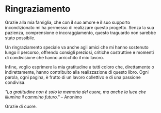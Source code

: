 # Ringraziamento

Grazie alla mia famiglia, che con il suo amore e il suo supporto incondizionato mi ha permesso di realizzare questo progetto. Senza la sua pazienza, comprensione e incoraggiamento, questo traguardo non sarebbe stato possibile.

Un ringraziamento speciale va anche agli amici che mi hanno sostenuto lungo il percorso, offrendo consigli preziosi, critiche costruttive e momenti di condivisione che hanno arricchito il mio lavoro.

Infine, voglio esprimere la mia gratitudine a tutti coloro che, direttamente o indirettamente, hanno contribuito alla realizzazione di questo libro. Ogni parola, ogni pagina, è frutto di un lavoro collettivo e di una passione condivisa.

*"La gratitudine non è solo la memoria del cuore, ma anche la luce che illumina il cammino futuro."* – Anonimo

Grazie di cuore.
